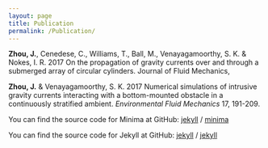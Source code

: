 ```yaml
---
layout: page
title: Publication
permalink: /Publication/
---
```


<b>Zhou, J.</b>, Cenedese, C., Williams, T., Ball, M., Venayagamoorthy, S. K. &amp; Nokes, I. R. 2017 On the propagation of gravity currents over and through a submerged array of circular cylinders. Journal of Fluid Mechanics, 

<strong>Zhou, J.</strong> &amp; Venayagamoorthy, S. K. 2017 Numerical simulations of intrusive gravity currents interacting with a bottom-mounted obstacle in a continuously stratified ambient. <i>Environmental Fluid Mechanics</i> 17, 191-209.

You can find the source code for Minima at GitHub:
[jekyll][jekyll-organization] /
[minima](https://github.com/jekyll/minima)

You can find the source code for Jekyll at GitHub:
[jekyll][jekyll-organization] /
[jekyll](https://github.com/jekyll/jekyll)


[jekyll-organization]: https://github.com/jekyll
